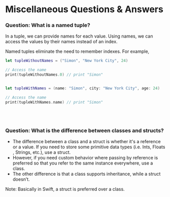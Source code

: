 # Miscellaneous Questions & Answers

### Question: What is a named tuple?

In a tuple, we can provide names for each value. Using names, we can access the values by their names instead of an index. 

Named tuples eliminate the need to remember indexes. For example,

```swift
let tupleWithoutNames = ("Simon", "New York City", 24)

// Access the name
print(tupleWithoutNames.0) // print "Simon"


let tupleWithNames = (name: "Simon", city: "New York City", age: 24)

// Access the name
print(tupleWithNames.name) // print "Simon"
```

<br><br>
### Question: What is the difference between classes and structs?

- The difference between a class and a struct is whether it's a reference or a value. If you need to store some primitive data types (i.e. ​Ints, ​Floats​, ​Strings, etc.), use a ​struct​. 
- However, if you need custom behavior where passing by reference is preferred so that you refer to the same instance everywhere, use a class.
- The other difference is that a ​class ​supports inheritance, while a struct doesn’t.

Note: Basically in Swift, a ​struct ​is preferred over a ​class.


